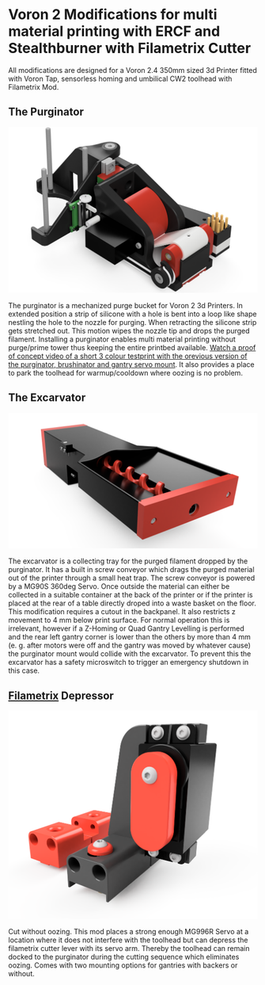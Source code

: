 # Voron 2 Modifications for multi material printing with ERCF and Stealthburner with Filametrix Cutter

All modifications are designed for a Voron 2.4 350mm sized 3d Printer fitted with Voron Tap, sensorless homing and umbilical CW2 toolhead with Filametrix Mod. 


## The Purginator

<img src="https://github.com/weuzor/purginator/blob/main/PIX/Purginator.png" width="600">


The purginator is a mechanized purge bucket for Voron 2 3d Printers. 
In extended position a strip of silicone with a hole is bent into a loop like shape nestling the hole to the nozzle for purging. 
When retracting the silicone strip gets stretched out. This motion wipes the nozzle tip and drops the purged filament.
Installing a purginator enables multi material printing without purge/prime tower thus keeping the entire printbed available. 
[Watch a proof of concept video of a short 3 colour testprint with the orevious version of the purginator, brushinator and gantry servo mount](https://youtu.be/IaCVgWm7dVc). 
It also provides a place to park the toolhead for warmup/cooldown where oozing is no problem.

## The Excarvator

<img src="https://github.com/weuzor/purginator/blob/main/PIX/Excarvator.png" width="600">

The excarvator is a collecting tray for the purged filament dropped by the purginator.
It has a built in screw conveyor which drags the purged material out of the printer through a small heat trap.
The screw conveyor is powered by a MG90S 360deg Servo.
Once outside the material can either be collected in a suitable container at the back of the printer or if the printer is placed at the rear of a table directly droped into a waste basket on the floor.
This modification requires a cutout in the backpanel. It also restricts z movement to 4 mm below print surface. 
For normal operation this is irrelevant, however if a Z-Homing or Quad Gantry Levelling is performed and the rear left gantry corner is lower than the others by more than 4 mm (e. g. after motors were off and the gantry was moved by whatever cause) the purginator mount would collide with the excarvator. 
To prevent this the excarvator has a safety microswitch to trigger an emergency shutdown in this case.

## [Filametrix](https://github.com/sorted01/Filametrix) Depressor 
<img src="https://github.com/weuzor/purginator/blob/main/PIX/Depressor.png" width="600">

Cut without oozing.
This mod places a strong enough MG996R Servo at a location where it does not interfere with the toolhead but can depress the filametrix cutter lever with its servo arm.
Thereby the toolhead can remain docked to the purginator during the cutting sequence which eliminates oozing.
Comes with two mounting options for gantries with backers or without.

